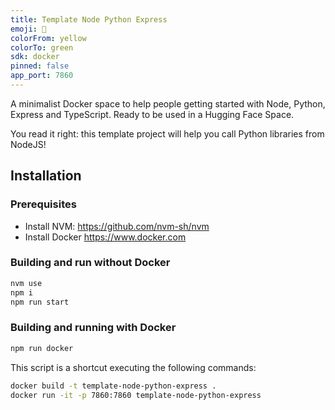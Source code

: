 ```yaml
---
title: Template Node Python Express
emoji: 🐍
colorFrom: yellow
colorTo: green
sdk: docker
pinned: false
app_port: 7860
---
```


A minimalist Docker space to help people getting started with Node, Python, Express and TypeScript.
Ready to be used in a Hugging Face Space.

You read it right: this template project will help you call Python libraries from NodeJS!

## Installation

### Prerequisites

- Install NVM: https://github.com/nvm-sh/nvm
- Install Docker https://www.docker.com

### Building and run without Docker

```bash
nvm use
npm i
npm run start
```

### Building and running with Docker

```bash
npm run docker
```

This script is a shortcut executing the following commands:

```bash
docker build -t template-node-python-express .
docker run -it -p 7860:7860 template-node-python-express
```
